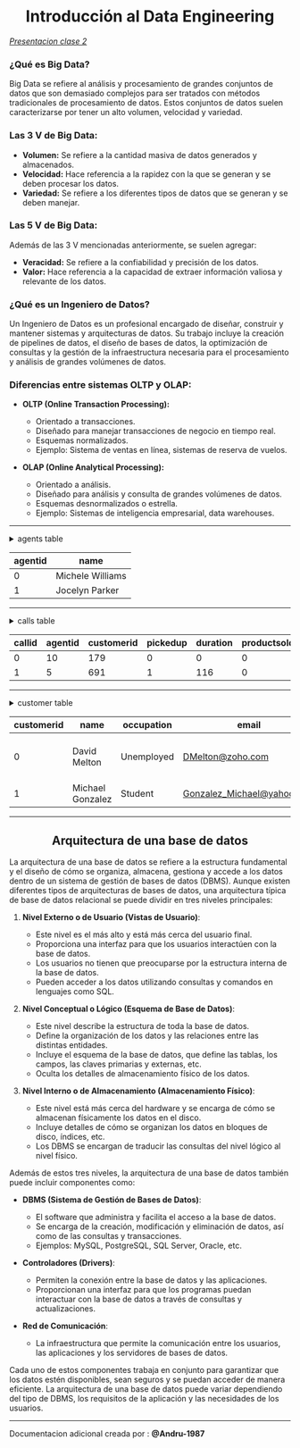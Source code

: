 # <center>Introducción al Data Engineering<center>
[_Presentacion clase 2_](https://docs.google.com/presentation/d/e/2PACX-1vQ5KtWhf9MPj-0eGOHh3n8KEzG97lvhqPUHAX9QYrFiJeBjZu7v7_Ta9Bc1NMNXXg/pub?start=false&loop=false&delayms=3000)


### ¿Qué es Big Data?

Big Data se refiere al análisis y procesamiento de grandes conjuntos de datos que son demasiado complejos para ser tratados con métodos tradicionales de procesamiento de datos. Estos conjuntos de datos suelen caracterizarse por tener un alto volumen, velocidad y variedad.

### Las 3 V de Big Data:

- **Volumen:** Se refiere a la cantidad masiva de datos generados y almacenados.
- **Velocidad:** Hace referencia a la rapidez con la que se generan y se deben procesar los datos.
- **Variedad:** Se refiere a los diferentes tipos de datos que se generan y se deben manejar.

### Las 5 V de Big Data:

Además de las 3 V mencionadas anteriormente, se suelen agregar:

- **Veracidad:** Se refiere a la confiabilidad y precisión de los datos.
- **Valor:** Hace referencia a la capacidad de extraer información valiosa y relevante de los datos.

### ¿Qué es un Ingeniero de Datos?

Un Ingeniero de Datos es un profesional encargado de diseñar, construir y mantener sistemas y arquitecturas de datos. Su trabajo incluye la creación de pipelines de datos, el diseño de bases de datos, la optimización de consultas y la gestión de la infraestructura necesaria para el procesamiento y análisis de grandes volúmenes de datos.

### Diferencias entre sistemas OLTP y OLAP:

- **OLTP (Online Transaction Processing):**
  - Orientado a transacciones.
  - Diseñado para manejar transacciones de negocio en tiempo real.
  - Esquemas normalizados.
  - Ejemplo: Sistema de ventas en línea, sistemas de reserva de vuelos.

- **OLAP (Online Analytical Processing):**
  - Orientado a análisis.
  - Diseñado para análisis y consulta de grandes volúmenes de datos.
  - Esquemas desnormalizados o estrella.
  - Ejemplo: Sistemas de inteligencia empresarial, data warehouses.

---

<details>
<summary>agents table</summary>
<b>Tabla agents</b>
<li> Esta tabla parece contener información sobre los agentes y sus nombres.</li>
<li> Se trata de una tabla que contiene información sobre los agentes de la compañía, lo que sugiere que se usa para transacciones de negocio y no para análisis o reportes.</li>
<li>Por lo tanto, esta tabla pertenece a un sistema OLTP.</li>

</details> 

| agentid |      name       |
|---------|-----------------|
|    0    | Michele Williams|
|    1    | Jocelyn Parker  |

---
<details>
<summary>calls table</summary>
<b>Tabla calls </b>
<li>Esta tabla parece contener información sobre las llamadas, incluyendo la duración y si se vendió algún producto.</li>
<li>Es probable que esta tabla se utilice para el seguimiento de las transacciones de las llamadas, lo que sugiere que se usa para transacciones en tiempo real.</li>
<li>Por lo tanto, esta tabla también pertenece a un sistema OLTP.</li>
</details> 

| callid | agentid | customerid | pickedup | duration | productsold |
|--------|---------|------------|----------|----------|-------------|
|   0    |   10    |    179     |    0     |    0     |      0      |
|   1    |    5    |    691     |    1     |   116    |      0      |

---

<details>
<summary>customer table</summary>
 <b>Tabla customer:</b>
    <li> Esta tabla parece contener información sobre los clientes, incluyendo su nombre, ocupación, edad, etc.</li>
    <li> Esta información podría utilizarse para análisis y generación de reportes sobre los clientes y sus características.</li>
    <li> Por lo tanto, esta tabla pertenece a un sistema OLAP.</li>
</details> 

| customerid |       name        | occupation  |              email              |            company            | phonenumber | age |
|------------|-------------------|-------------|--------------------------------|-------------------------------|-------------|-----|
|     0      |   David Melton    | Unemployed  |        DMelton@zoho.com        | Morris, Winters and Ramirez  | 409-093-0748|  16 |
|     1      | Michael Gonzalez  |   Student   |  Gonzalez_Michael@yahoo.com   |       Hernandez and Sons     | 231-845-0673|  19 |

---

## <center> Arquitectura de una base de datos</center>

La arquitectura de una base de datos se refiere a la estructura fundamental y el diseño de cómo se organiza, almacena, gestiona y accede a los datos dentro de un sistema de gestión de bases de datos (DBMS). Aunque existen diferentes tipos de arquitecturas de bases de datos, una arquitectura típica de base de datos relacional se puede dividir en tres niveles principales:

1. **Nivel Externo o de Usuario (Vistas de Usuario)**:
   - Este nivel es el más alto y está más cerca del usuario final.
   - Proporciona una interfaz para que los usuarios interactúen con la base de datos.
   - Los usuarios no tienen que preocuparse por la estructura interna de la base de datos.
   - Pueden acceder a los datos utilizando consultas y comandos en lenguajes como SQL.

2. **Nivel Conceptual o Lógico (Esquema de Base de Datos)**:
   - Este nivel describe la estructura de toda la base de datos.
   - Define la organización de los datos y las relaciones entre las distintas entidades.
   - Incluye el esquema de la base de datos, que define las tablas, los campos, las claves primarias y externas, etc.
   - Oculta los detalles de almacenamiento físico de los datos.

3. **Nivel Interno o de Almacenamiento (Almacenamiento Físico)**:
   - Este nivel está más cerca del hardware y se encarga de cómo se almacenan físicamente los datos en el disco.
   - Incluye detalles de cómo se organizan los datos en bloques de disco, índices, etc.
   - Los DBMS se encargan de traducir las consultas del nivel lógico al nivel físico.

Además de estos tres niveles, la arquitectura de una base de datos también puede incluir componentes como:

- **DBMS (Sistema de Gestión de Bases de Datos)**:
  - El software que administra y facilita el acceso a la base de datos.
  - Se encarga de la creación, modificación y eliminación de datos, así como de las consultas y transacciones.
  - Ejemplos: MySQL, PostgreSQL, SQL Server, Oracle, etc.

- **Controladores (Drivers)**:
  - Permiten la conexión entre la base de datos y las aplicaciones.
  - Proporcionan una interfaz para que los programas puedan interactuar con la base de datos a través de consultas y actualizaciones.

- **Red de Comunicación**:
  - La infraestructura que permite la comunicación entre los usuarios, las aplicaciones y los servidores de bases de datos.

Cada uno de estos componentes trabaja en conjunto para garantizar que los datos estén disponibles, sean seguros y se puedan acceder de manera eficiente. La arquitectura de una base de datos puede variar dependiendo del tipo de DBMS, los requisitos de la aplicación y las necesidades de los usuarios.

---

Documentacion adicional creada por : **@Andru-1987**